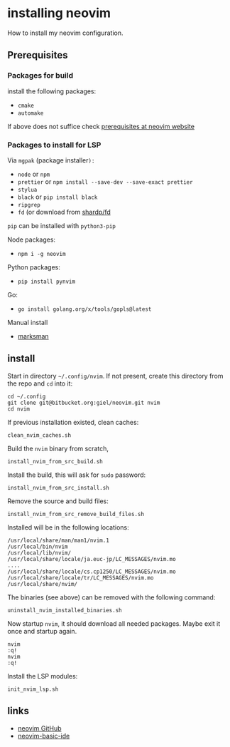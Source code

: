 # installing neovim

How to install my neovim configuration.

## Prerequisites

### Packages for build

install the following packages:

- `cmake`  
- `automake` 

If above does not suffice check [prerequisites at neovim website](https://github.com/neovim/neovim/wiki/Building-Neovim#build-prerequisites)


### Packages to install for LSP

Via `mgpak` (package installer`):`

- `node` or `npm`
- `prettier` or `npm install --save-dev --save-exact prettier`
- `stylua`
- `black` or `pip install black`
- `ripgrep`
- `fd` (or download from [shardp/fd](https://github.com/sharkdp/fd)

`pip` can be installed with `python3-pip`

Node packages:

- `npm i -g neovim`

Python packages:

- `pip install pynvim`

Go:

- `go install golang.org/x/tools/gopls@latest`

Manual install

- [marksman](https://github.com/artempyanykh/marksman)

## install

Start in directory `~/.config/nvim`. If not present, create this directory from the repo and `cd` into it:

    cd ~/.config
    git clone git@bitbucket.org:giel/neovim.git nvim
    cd nvim

If previous installation existed, clean caches:

    clean_nvim_caches.sh

Build the `nvim` binary from scratch, 

    install_nvim_from_src_build.sh

Install the build, this will ask for `sudo` password:

    install_nvim_from_src_install.sh

Remove the source and build files:

    install_nvim_from_src_remove_build_files.sh

Installed will be in the following locations:

    /usr/local/share/man/man1/nvim.1
    /usr/local/bin/nvim
    /usr/local/lib/nvim/
    /usr/local/share/locale/ja.euc-jp/LC_MESSAGES/nvim.mo
    ....
    /usr/local/share/locale/cs.cp1250/LC_MESSAGES/nvim.mo
    /usr/local/share/locale/tr/LC_MESSAGES/nvim.mo
    /usr/local/share/nvim/

The binaries (see above) can be removed with the following command:

    uninstall_nvim_installed_binaries.sh

Now startup `nvim`, it should download all needed packages. Maybe exit it once and startup again.

    nvim
    :q!
    nvim
    :q!

Install the LSP modules:

    init_nvim_lsp.sh

## links

- [neovim GitHub](https://github.com/neovim/neovim)
- [neovim-basic-ide](https://github.com/LunarVim/nvim-basic-ide)

